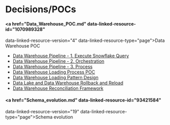 # Decisions/POCs

#### <a href="Data_Warehouse_POC.md" data-linked-resource-id="1070989328"
data-linked-resource-version="4" data-linked-resource-type="page">Data
Warehouse POC</a>

-   <a href="Data_Warehouse_Pipeline_-_1._Execute_Snowflake_Query.md"
    data-linked-resource-id="440271104" data-linked-resource-version="32"
    data-linked-resource-type="page">Data Warehouse Pipeline - 1. Execute
    Snowflake Query</a>
-   <a href="Data_Warehouse_Pipeline_-_2._Orchestration.md"
    data-linked-resource-id="460554258" data-linked-resource-version="16"
    data-linked-resource-type="page">Data Warehouse Pipeline - 2.
    Orchestration</a>
-   <a href="Data_Warehouse_Pipeline_-_3._Process.md"
    data-linked-resource-id="469860353" data-linked-resource-version="42"
    data-linked-resource-type="page">Data Warehouse Pipeline - 3.
    Process</a>
-   <a href="Data_Warehouse_Loading_Process_POC.md"
    data-linked-resource-id="606765065" data-linked-resource-version="17"
    data-linked-resource-type="page">Data Warehouse Loading Process POC</a>
-   <a href="Data_Warehouse_Loading_Pattern_Design.md"
    data-linked-resource-id="567148575" data-linked-resource-version="21"
    data-linked-resource-type="page">Data Warehouse Loading Pattern
    Design</a>
-   <a href="Data_Lake_and_Data_Warehouse_Rollback_and_Reload.md"
    data-linked-resource-id="498270277" data-linked-resource-version="20"
    data-linked-resource-type="page">Data Lake and Data Warehouse Rollback
    and Reload</a>
-   <a href="Data_Warehouse_Reconciliation_Framework.md"
    data-linked-resource-id="575045842" data-linked-resource-version="20"
    data-linked-resource-type="page">Data Warehouse Reconciliation
    Framework</a>

#### <a href="Schema_evolution.md" data-linked-resource-id="93421584"
data-linked-resource-version="19"
data-linked-resource-type="page">Schema evolution</a>
